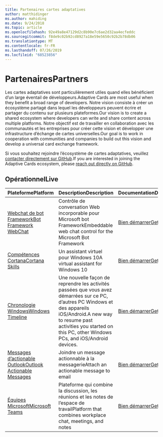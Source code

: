 ```yaml
---
title: Partenaires cartes adaptatives
author: matthidinger
ms.author: mahiding
ms.date: 9/24/2018
ms.topic: article
ms.openlocfilehash: 92e49a8e47129d2c8b90e7c6ae2d32aa4ecfeddc
ms.sourcegitcommit: f8de9c02b92cd8927a18e59e5650c92b2b78db06
ms.translationtype: MT
ms.contentlocale: fr-FR
ms.lasthandoff: 07/26/2019
ms.locfileid: "68523856"
---
```

# <a name="partners"></a><span data-ttu-id="94687-102">Partenaires</span><span class="sxs-lookup"><span data-stu-id="94687-102">Partners</span></span> 

<span data-ttu-id="94687-103">Les cartes adaptatives sont particulièrement utiles quand elles bénéficient d’un large éventail de développeurs.</span><span class="sxs-lookup"><span data-stu-id="94687-103">Adaptive Cards are most useful when they benefit a broad range of developers.</span></span> <span data-ttu-id="94687-104">Notre vision consiste à créer un écosystème partagé dans lequel les développeurs peuvent écrire et partager du contenu sur plusieurs plateformes.</span><span class="sxs-lookup"><span data-stu-id="94687-104">Our vision is to create a shared ecosystem where developers can write and share content across multiple platforms.</span></span> <span data-ttu-id="94687-105">Notre objectif est de travailler en collaboration avec les communautés et les entreprises pour créer cette vision et développer une infrastructure d’échange de cartes universelles.</span><span class="sxs-lookup"><span data-stu-id="94687-105">Our goal is to work in cooperation with communities and companies to build out this vision and develop a universal card exchange framework.</span></span>

<span data-ttu-id="94687-106">Si vous souhaitez rejoindre l’écosystème de cartes adaptatives, veuillez [contacter directement sur GitHub](https://github.com/Microsoft/AdaptiveCards).</span><span class="sxs-lookup"><span data-stu-id="94687-106">If you are interested in joining the Adaptive Cards ecosystem, please [reach out directly on GitHub](https://github.com/Microsoft/AdaptiveCards).</span></span>

## <a name="live"></a><span data-ttu-id="94687-107">Opérationnel</span><span class="sxs-lookup"><span data-stu-id="94687-107">Live</span></span>

<span data-ttu-id="94687-108">Plateforme</span><span class="sxs-lookup"><span data-stu-id="94687-108">Platform</span></span> | <span data-ttu-id="94687-109">Description</span><span class="sxs-lookup"><span data-stu-id="94687-109">Description</span></span> | <span data-ttu-id="94687-110">Documentation</span><span class="sxs-lookup"><span data-stu-id="94687-110">Documentation</span></span> | <span data-ttu-id="94687-111">Version</span><span class="sxs-lookup"><span data-stu-id="94687-111">Version</span></span>
---------|-------------|---------------|---------
[<span data-ttu-id="94687-112">Webchat de bot Framework</span><span class="sxs-lookup"><span data-stu-id="94687-112">Bot Framework WebChat</span></span>](https://github.com/Microsoft/BotFramework-WebChat)  | <span data-ttu-id="94687-113">Contrôle de conversation Web incorporable pour Microsoft bot Framework</span><span class="sxs-lookup"><span data-stu-id="94687-113">Embeddable web chat control for the Microsoft Bot Framework</span></span> | [<span data-ttu-id="94687-114">Bien démarrer</span><span class="sxs-lookup"><span data-stu-id="94687-114">Get Started</span></span>](https://docs.microsoft.com/en-us/adaptive-cards/get-started/bots) | <span data-ttu-id="94687-115">1,2 (conversation Web 4,5)</span><span class="sxs-lookup"><span data-stu-id="94687-115">1.2 (Web Chat 4.5)</span></span>
[<span data-ttu-id="94687-116">Compétences Cortana</span><span class="sxs-lookup"><span data-stu-id="94687-116">Cortana Skills</span></span>](https://docs.microsoft.com/en-us/cortana/skills/adaptive-cards) | <span data-ttu-id="94687-117">Un assistant virtuel pour Windows 10</span><span class="sxs-lookup"><span data-stu-id="94687-117">A virtual assistant for Windows 10</span></span> | [<span data-ttu-id="94687-118">Bien démarrer</span><span class="sxs-lookup"><span data-stu-id="94687-118">Get Started</span></span>](https://docs.microsoft.com/en-us/adaptive-cards/get-started/bots) | <span data-ttu-id="94687-119">1.0</span><span class="sxs-lookup"><span data-stu-id="94687-119">1.0</span></span>
[<span data-ttu-id="94687-120">Chronologie Windows</span><span class="sxs-lookup"><span data-stu-id="94687-120">Windows Timeline</span></span>](https://blogs.windows.com/windowsexperience/2017/12/19/announcing-windows-10-insider-preview-build-17063-pc/) | <span data-ttu-id="94687-121">Une nouvelle façon de reprendre les activités passées que vous avez démarrées sur ce PC, d’autres PC Windows et des appareils iOS/Android.</span><span class="sxs-lookup"><span data-stu-id="94687-121">A new way to resume past activities you started on this PC, other Windows PCs, and iOS/Android devices.</span></span> | [<span data-ttu-id="94687-122">Bien démarrer</span><span class="sxs-lookup"><span data-stu-id="94687-122">Get Started</span></span>](https://docs.microsoft.com/en-us/adaptive-cards/get-started/windows) | <span data-ttu-id="94687-123">1.0</span><span class="sxs-lookup"><span data-stu-id="94687-123">1.0</span></span>
[<span data-ttu-id="94687-124">Messages d’actionable Outlook</span><span class="sxs-lookup"><span data-stu-id="94687-124">Outlook Actionable Messages</span></span>](https://docs.microsoft.com/en-us/outlook/actionable-messages/)  | <span data-ttu-id="94687-125">Joindre un message actionnable à la messagerie</span><span class="sxs-lookup"><span data-stu-id="94687-125">Attach an actionable message to email</span></span> | [<span data-ttu-id="94687-126">Bien démarrer</span><span class="sxs-lookup"><span data-stu-id="94687-126">Get Started</span></span>](https://docs.microsoft.com/en-us/outlook/actionable-messages/) | <span data-ttu-id="94687-127">1.0</span><span class="sxs-lookup"><span data-stu-id="94687-127">1.0</span></span>
[<span data-ttu-id="94687-128">Équipes Microsoft</span><span class="sxs-lookup"><span data-stu-id="94687-128">Microsoft Teams</span></span>](https://products.office.com/en-US/microsoft-teams/group-chat-software) | <span data-ttu-id="94687-129">Plateforme qui combine la discussion, les réunions et les notes de l’espace de travail</span><span class="sxs-lookup"><span data-stu-id="94687-129">Platform that combines workplace chat, meetings, and notes</span></span> | [<span data-ttu-id="94687-130">Bien démarrer</span><span class="sxs-lookup"><span data-stu-id="94687-130">Get Started</span></span>](https://docs.microsoft.com/en-us/microsoftteams/platform/concepts/cards/cards-reference#adaptive-card) | <span data-ttu-id="94687-131">1.0</span><span class="sxs-lookup"><span data-stu-id="94687-131">1.0</span></span>
